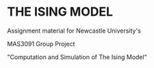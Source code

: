 # THE ISING MODEL

Assignment material for Newcastle University's

MAS3091 Group Project 

"Computation and Simulation of The Ising Model"
